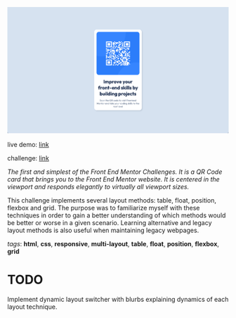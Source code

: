 ![live demo screenshot of qr code](/assets/img/001-qr-code-big.gif)

live demo: [link](https://trentslaton.github.io/Front-End-Mentor/_challenges/001-qr-code/index.html)

challenge: [link](https://www.frontendmentor.io/challenges/qr-code-component-iux_sIO_H)

_The first and simplest of the Front End Mentor Challenges. It is a QR Code card that brings you to the Front End Mentor website. It is centered in the viewport and responds elegantly to virtually all viewport sizes._

This challenge implements several layout methods: table, float, position, flexbox and grid. The purpose was to familiarize myself with these techniques in order to gain a better understanding of which methods would be better or worse in a given scenario. Learning alternative and legacy layout methods is also useful when maintaining legacy webpages.

_tags_: **html**, **css**, **responsive**, **multi-layout**, **table**, **float**, **position**, **flexbox**, **grid**

# TODO

Implement dynamic layout switcher with blurbs explaining dynamics of each layout technique.

